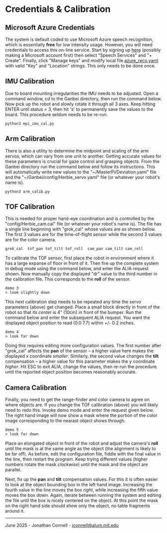 # Credentials & Calibration

## Microsoft Azure Credentials

The system is default coded to use Microsoft Azure speech recognition, which is essentially __free__ for low intensity usage. However, you will need credentials to access this on-line service. Start by signing up [here](https://portal.azure.com/#create/Microsoft.CognitiveServicesSpeechServices) (possibly making a Microsoft account first) then select "Speech Services" and "+ Create". Finally, click "Manage keys" and modify local file [azure_reco.yaml](../config/azure_reco.yaml) with valid "Key" and "Location" strings. This only needs to be done once.

## IMU Calibration

Due to board mounting irregularities the IMU needs to be adjusted. Open a command window, cd to the Ganbei directory, then run the command below.  Now pick up the robot and slowly rotate it through all 3 axes. Keep hitting ENTER until status = 3, then hit 's' to permanently save the values to the board. This procedure seldom needs to be re-run.

    python3 mpi_imu_cal.py 

## Arm Calibration

There is also a utility to determine the midpoint and scaling of the arm servos, which can vary from one unit to another. Getting accurate values for these parameters is crucial for gaze control and grasping objects. From the Ganbei directory run the command below and follow its instructions. This will automatically write new values to the "~/MasterPi/Deviation.yaml" file and the "~/Ganbei/config/Herbie_servo.yaml" file (or whatever your robot's name is). 

    python3 arm_calib.py

## TOF Calibration

This is needed for proper hand-eye coordination and is controlled by the "config/Herbie_cam.cal" file (or whatever your robot's name is). The file has a single line beginning with "grok_cal" whose values are as shown below. The first 3 values are for the time-of-flight sensor while the second 3 values are for the color camera.

    grok_cal  tof_pan tof_tilt tof_roll  cam_pan cam_tilt cam_roll

To calibrate the TOF sensor, first place the robot in environment where it has a large expanse of floor in front of it. Then fire up the complete system in debug mode using the command below, and enter the ALIA request shown. Now manually copy the displayed "dr" value to the third number in the calibration file. This corresponds to the __roll__ of the sensor.

    demo 3
    > look slightly down

This next calibration step needs to be repeated any time the servo parameters (above) get changed. Place a small block directly in front of the robot so that its _center_ is 4" (10cm) in front of the bumper. Run the command below and enter the subsequent ALIA request. You want the displayed object position to read (0.0 7.7) within +/- 0.2 inches. 

    demo 4
    > look far down

Doing this requires editing more configuration values. The first number after "grok_cal" affects the __pan__ of the sensor – a higher value here makes the displayed x coordinate _smaller_. Similarly, the second value changes the __tilt__ compensation – a higher value for this parameter makes the y coordinate _higher_.  Hit ESC to exit ALIA, change the values, then re-run the procedure until the reported object position becomes reasonably accurate. 

## Camera Calibration

Finally, you need to get the range-finder and color camera to agree on where objects are. If you change the TOF calibration (above) you will likely need to redo this. Invoke demo mode and enter the request given below. The right hand image will now show a mask where the portion of the color image corresponding to the nearast object shows through. 

    demo 5
    > look far down

Place an elongated object in front of the robot and adjust the camera's __roll__ until the mask is at the same angle as the object (the alignment is likely to be far off). As before, edit the configuration file, fiddle with the final value in the line, then restart the program. Keep trying different values (higher numbers rotate the mask _clockwise_) until the mask and the object are parallel.

Next, fix up the __pan__ and __tilt__ compensation values. For this it is often easier to look at the object bounding box in the left hand image. Increasing the fourth value in the line moves the box _right_, while increasing the fifth value moves the box _down_. Again, iterate between running the system and editing the file until the box is nicely centered on the object. At this point the mask on the right hand side should show only the object, no table fragments around it.

---

June 2025 - Jonathan Connell - jconnell@alum.mit.edu